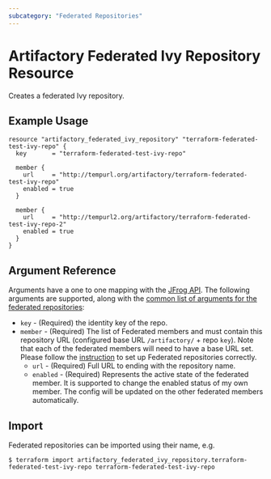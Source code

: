 ```yaml
---
subcategory: "Federated Repositories"
---
```

# Artifactory Federated Ivy Repository Resource

Creates a federated Ivy repository.

## Example Usage

```hcl
resource "artifactory_federated_ivy_repository" "terraform-federated-test-ivy-repo" {
  key       = "terraform-federated-test-ivy-repo"

  member {
    url     = "http://tempurl.org/artifactory/terraform-federated-test-ivy-repo"
    enabled = true
  }

  member {
    url     = "http://tempurl2.org/artifactory/terraform-federated-test-ivy-repo-2"
    enabled = true
  }
}
```

## Argument Reference

Arguments have a one to one mapping with the [JFrog API](https://www.jfrog.com/confluence/display/JFROG/Repository+Configuration+JSON#RepositoryConfigurationJSON-FederatedRepository). 
The following arguments are supported, along with the [common list of arguments for the federated repositories](local.md):

* `key` - (Required) the identity key of the repo.
* `member` - (Required) The list of Federated members and must contain this repository URL (configured base URL
  `/artifactory/` + repo `key`). Note that each of the federated members will need to have a base URL set.
  Please follow the [instruction](https://www.jfrog.com/confluence/display/JFROG/Working+with+Federated+Repositories#WorkingwithFederatedRepositories-SettingUpaFederatedRepository)
  to set up Federated repositories correctly.
  * `url` - (Required) Full URL to ending with the repository name.
  * `enabled` - (Required) Represents the active state of the federated member. It is supported to change the enabled
    status of my own member. The config will be updated on the other federated members automatically.



## Import

Federated repositories can be imported using their name, e.g.
```
$ terraform import artifactory_federated_ivy_repository.terraform-federated-test-ivy-repo terraform-federated-test-ivy-repo
```
